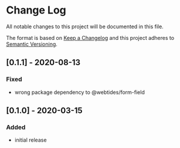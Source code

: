 # Change Log

All notable changes to this project will be documented in this file.

The format is based on [Keep a Changelog](http://keepachangelog.com/)
and this project adheres to [Semantic Versioning](http://semver.org/).

<!--
   PRs should document their user-visible changes (if any) in the
   Unreleased section, uncommenting the header as necessary.
-->

<!-- ## Unreleased -->
<!-- ### Added -->
<!-- ### Changed -->
<!-- ### Removed -->
<!-- ### Fixed -->

## [0.1.1] - 2020-08-13

### Fixed
* wrong package dependency to @webtides/form-field

## [0.1.0] - 2020-03-15

### Added
* initial release

